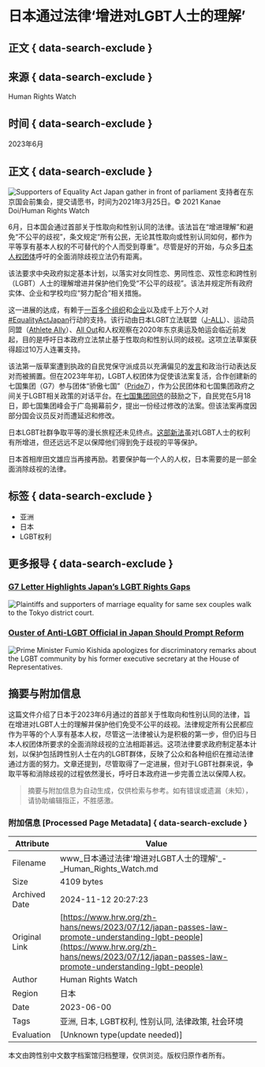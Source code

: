 # 日本通过法律‘增进对LGBT人士的理解’

## 正文 { data-search-exclude }


## 来源 { data-search-exclude }
Human Rights Watch

## 时间 { data-search-exclude }
2023年6月

## 正文 { data-search-exclude }
![Supporters of Equality Act Japan gather in front of parliament](https://www.hrw.org/sites/default/files/styles/embed_xxl/public/media_2023/07/202307asia_japan_lgbt_equalityact_protest.jpg?itok=3AS2zD27)
支持者在东京国会前集会，提交请愿书，时间为2021年3月25日。© 2021 Kanae Doi/Human Rights Watch

6月，日本国会通过首部关于性取向和性别认同的法律。该法旨在“增进理解”和避免“不公平的歧视”，条文规定“所有公民，无论其性取向或性别认同如何，都作为平等享有基本人权的不可替代的个人而受到尊重”。尽管是好的开始，与众多[日本人权团体](https://lgbtetc.jp/english/)呼吁的全面消除歧视立法仍有距离。

该法要求中央政府拟定基本计划，以落实对女同性恋、男同性恋、双性恋和跨性别（LGBT）人士的理解增进并保护他们免受“不公平的歧视”。该法并规定所有政府实体、企业和学校均应“努力配合”相关措施。

这一进展的达成，有赖于[一百多个组织](https://www.hrw.org/news/2021/01/26/letter-prime-minister-yoshihide-suga-regarding-national-lgbt-non-discrimination-act)和[企业](https://www.hrw.org/news/2021/06/01/japan-global-firms-back-lgbt-non-discrimination-act)以及成千上万个人对[#EqualityActJapan](https://www.hrw.org/news/2021/03/25/japan-pass-equality-act-olympics)行动的支持。该行动由日本LGBT立法联盟（[J-ALL](https://lgbtetc.jp/english/)）、运动员同盟（[Athlete Ally](https://www.athleteally.org/)）、[All Out](https://allout.org/en)和人权观察在2020年东京奥运及帕运会临近前发起，目的是呼吁日本政府立法禁止基于性取向和性别认同的歧视。这项立法草案获得超过10万人连署支持。

该法第一版草案遭到执政的自民党保守派成员以充满偏见的[发言](https://www.hrw.org/news/2021/05/22/gold-medal-homophobia-japan)和政治行动表达反对而被搁置。但在2023年年初，LGBT人权团体为促使该法案复活，合作创建新的七国集团（G7）参与团体“骄傲七国”（[Pride7](https://apnews.com/article/japan-lgbtq-pride7-summit-g7-samesex-marriage-c5dfbfc49a2fca72befde941f642613b)），作为公民团体和七国集团政府之间关于LGBT相关政策的对话平台。在[七国集团同侪](https://www.hrw.org/news/2023/03/21/g7-letter-highlights-japans-lgbt-rights-gaps)的鼓励之下，自民党在5月18日，即七国集团峰会于广岛揭幕前夕，提出一份经过修改的法案。但该法案再度因部分国会议员反对而遭延迟和修改。

日本LGBT社群争取平等的漫长旅程还未见终点。[这部新法](https://asia.nikkei.com/Spotlight/Gender/Japan-passes-controversial-LGBT-law-5-things-to-know)虽对LGBT人士的权利有所增进，但还远远不足以保障他们得到免于歧视的平等保护。

日本首相岸田文雄应当再接再励。若要保护每一个人的人权，日本需要的是一部全面消除歧视的法律。

## 标签 { data-search-exclude }
- 亚洲
- 日本
- LGBT权利

## 更多报导 { data-search-exclude }
### [G7 Letter Highlights Japan’s LGBT Rights Gaps](https://www.hrw.org/news/2023/03/21/g7-letter-highlights-japans-lgbt-rights-gaps)
![Plaintiffs and supporters of marriage equality for same sex couples walk to the Tokyo district court.](https://www.hrw.org/sites/default/files/styles/square/public/media_2023/03/202303lgbt_japan_supporters_walk_for_marriage_equality.jpg?h=8f609ee4&itok=Q1bWTLNH)

### [Ouster of Anti-LGBT Official in Japan Should Prompt Reform](https://www.hrw.org/news/2023/02/09/ouster-anti-lgbt-official-japan-should-prompt-reform)
![Prime Minister Fumio Kishida apologizes for discriminatory remarks about the LGBT community by his former executive secretary at the House of Representatives.](https://www.hrw.org/sites/default/files/styles/square/public/media_2023/02/202302lgbt_japan_Fumio_Kishida_apologizes.jpg?h=822c48cc&itok=rYsfEoyq)
<!-- tcd_original_link https://www.hrw.org/zh-hans/news/2023/07/12/japan-passes-law-promote-understanding-lgbt-people -->
## 摘要与附加信息

<!-- tcd_abstract -->
这篇文件介绍了日本于2023年6月通过的首部关于性取向和性别认同的法律，旨在增进对LGBT人士的理解并保护他们免受不公平的歧视。法律规定所有公民都应作为平等的个人享有基本人权，尽管这一法律被认为是积极的第一步，但仍旧与日本人权团体所要求的全面消除歧视的立法相距甚远。这项法律要求政府制定基本计划，以保护包括跨性别人士在内的LGBT群体，反映了公众和各种组织在推动法律通过方面的努力。文章还提到，尽管取得了一定进展，但对于LGBT社群来说，争取平等和消除歧视的过程依然漫长，呼吁日本政府进一步完善立法以保障人权。
<!-- tcd_abstract_end -->

> 摘要与附加信息为自动生成，仅供检索与参考。如有错误或遗漏（未知），请协助编辑指正，不胜感激。

### 附加信息 [Processed Page Metadata] { data-search-exclude }

| Attribute       | Value                                  |
|-----------------|----------------------------------------|
| Filename        | www_日本通过法律'增进对LGBT人士的理解'_-_Human_Rights_Watch.md                             |
| Size            | 4109 bytes                           |
| Archived Date   | 2024-11-12 20:27:23                             |
| Original Link   | [https://www.hrw.org/zh-hans/news/2023/07/12/japan-passes-law-promote-understanding-lgbt-people](https://www.hrw.org/zh-hans/news/2023/07/12/japan-passes-law-promote-understanding-lgbt-people)                       |
| Author          | Human Rights Watch                               |
| Region          | 日本                               |
| Date            | 2023-06-00                                 |
| Tags            | 亚洲, 日本, LGBT权利, 性别认同, 法律政策, 社会环境                                 |
| Evaluation            | [Unknown type(update needed)]                                 |
<!-- tcd_table_end -->

本文由跨性别中文数字档案馆归档整理，仅供浏览。版权归原作者所有。
